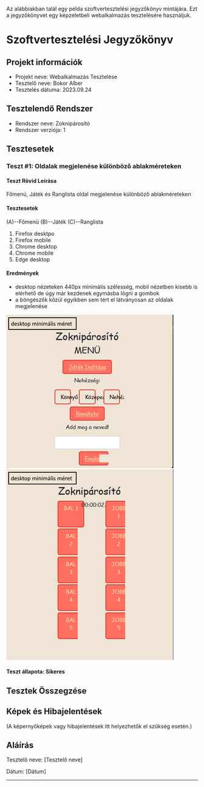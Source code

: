 Az alábbiakban talál egy példa szoftvertesztelési jegyzőkönyv mintájára. Ezt a jegyzőkönyvet egy képzeletbeli webalkalmazás tesztelésére használjuk.

# Szoftvertesztelési Jegyzőkönyv

## Projekt információk

- Projekt neve: Webalkalmazás Tesztelése
- Tesztelő neve: Bokor Alber
- Tesztelés dátuma: 2023.09.24

## Tesztelendő Rendszer

- Rendszer neve: Zoknipárosító
- Rendszer verziója: 1


## Tesztesetek

### Teszt #1: Oldalak megjelenése különböző ablakméreteken

#### Teszt Rövid Leírása
Főmenü, Játék és Ranglista oldal megjelenése különböző ablakméreteken 

#### Tesztesetek
(A)--Főmenü
(B)--Játék
(C)--Ranglista
1. Firefox desktpo
2. Firefox mobile
3. Chrome desktop
4. Chrome mobile
5. Edge desktop


#### Eredmények
- desktop nézeteken 440px minimális szélesség, mobil nézetben kisebb is elérhető de úgy már kezdenek egymásba lógni a gombok
- a böngészők kőzül egyikben sem tért el látványosan az oldalak megjelenése

![index](screenshot/desktop_min_width_index.png)
![jatek](screenshot/desktop_min_width_jatek.png)

#### Teszt állapota: Sikeres



## Tesztek Összegzése



## Képek és Hibajelentések

(A képernyőképek vagy hibajelentések itt helyezhetők el szükség esetén.)

## Aláírás

Tesztelő neve: [Tesztelő neve]

Dátum: [Dátum]

---
